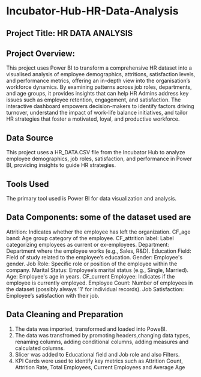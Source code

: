 # Incubator-Hub-HR-Data-Analysis

## Project Title: HR DATA ANALYSIS

## Project Overview: 
This project uses Power BI to transform a comprehensive HR dataset into a visualised analysis of employee demographics, attritions, satisfaction levels, and performance metrics, offering an in-depth view into the organisation’s workforce dynamics. By examining patterns across job roles, departments, and age groups, it provides insights that can help HR Admins address key issues such as employee retention, engagement, and satisfaction. The interactive dashboard empowers decision-makers to identify factors driving turnover, understand the impact of work-life balance initiatives, and tailor HR strategies that foster a motivated, loyal, and productive workforce.

## Data Source
This project uses a HR_DATA.CSV file from the Incubator Hub to analyze employee demographics, job roles, satisfaction, and performance in Power BI, providing insights to guide HR strategies.

## Tools Used
The primary tool used is Power BI for data visualization and analysis.

## Data Components: some of the dataset used are
Attrition: Indicates whether the employee has left the organization.
CF_age band: Age group category of the employee.
CF_attrition label: Label categorizing employees as current or ex-employees.
Department: Department where the employee works (e.g., Sales, R&D).
Education Field: Field of study related to the employee’s education.
Gender: Employee's gender.
Job Role: Specific role or position of the employee within the company.
Marital Status: Employee’s marital status (e.g., Single, Married).
Age: Employee's age in years.
CF_current Employee: Indicates if the employee is currently employed.
Employee Count: Number of employees in the dataset (possibly always '1' for individual records).
Job Satisfaction: Employee’s satisfaction with their job.

## Data Cleaning and Preparation
1. The data was imported, transformed and loaded into PoweBI.
2. The data was transfromed by promoting headers,changing data types, renaming columns, adding conditional columns, adding measures and calculated columns.
3. Slicer was added to Educational field and Job role and also Filters.
4. KPI Cards were used to identify key metrics such as Attrition Count, Attrition Rate, Total Employees, Current Employees and Average Age


